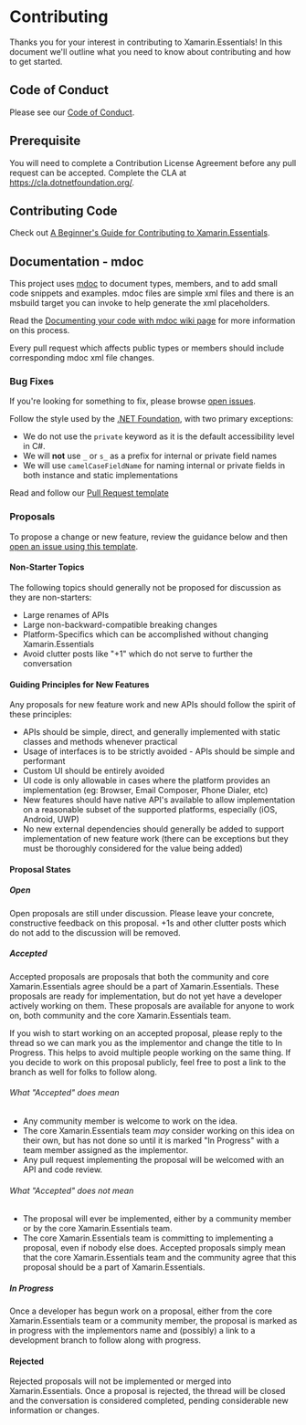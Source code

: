 # Contributing

Thanks you for your interest in contributing to Xamarin.Essentials! In this document we'll outline what you need to know about contributing and how to get started.

## Code of Conduct

Please see our [Code of Conduct](CODE_OF_CONDUCT.md).

## Prerequisite

You will need to complete a Contribution License Agreement before any pull request can be accepted. Complete the CLA at https://cla.dotnetfoundation.org/.

## Contributing Code

Check out [A Beginner's Guide for Contributing to Xamarin.Essentials](https://github.com/xamarin/Essentials/wiki/A-Beginner's-Guide-for-Contributing-to-Xamarin.Essentials).

## Documentation - mdoc

This project uses [mdoc](http://www.mono-project.com/docs/tools+libraries/tools/monodoc/generating-documentation/) to document types, members, and to add small code snippets and examples.  mdoc files are simple xml files and there is an msbuild target you can invoke to help generate the xml placeholders.

Read the [Documenting your code with mdoc wiki page](wiki/Documenting-your-code-with-mdoc) for more information on this process.

Every pull request which affects public types or members should include corresponding mdoc xml file changes.


### Bug Fixes

If you're looking for something to fix, please browse [open issues](https://github.com/xamarin/Essentials/issues). 

Follow the style used by the [.NET Foundation](https://github.com/dotnet/corefx/blob/master/Documentation/coding-guidelines/coding-style.md), with two primary exceptions:

- We do not use the `private` keyword as it is the default accessibility level in C#.
- We will **not** use `_` or `s_` as a prefix for internal or private field names
- We will use `camelCaseFieldName` for naming internal or private fields in both instance and static implementations

Read and follow our [Pull Request template](https://github.com/xamarin/Essentials/blob/master/.github/PULL_REQUEST_TEMPLATE.md)

### Proposals

To propose a change or new feature, review the guidance below and then [open an issue using this template](https://github.com/xamarin/Essentials/issues/new).

#### Non-Starter Topics
The following topics should generally not be proposed for discussion as they are non-starters:

* Large renames of APIs
* Large non-backward-compatible breaking changes
* Platform-Specifics which can be accomplished without changing Xamarin.Essentials
* Avoid clutter posts like "+1" which do not serve to further the conversation

#### Guiding Principles for New Features

Any proposals for new feature work and new APIs should follow the spirit of these principles:

 * APIs should be simple, direct, and generally implemented with static classes and methods whenever practical
 * Usage of interfaces is to be strictly avoided - APIs should be simple and performant
 * Custom UI should be entirely avoided
 * UI code is only allowable in cases where the platform provides an implementation (eg: Browser, Email Composer, Phone Dialer, etc)
 * New features should have native API's available to allow implementation on a reasonable subset of the supported platforms, especially  (iOS, Android, UWP)
 * No new external dependencies should generally be added to support implementation of new feature work (there can be exceptions but they must be thoroughly considered for the value being added)

#### Proposal States
##### Open
Open proposals are still under discussion. Please leave your concrete, constructive feedback on this proposal. +1s and other clutter posts which do not add to the discussion will be removed.

##### Accepted
Accepted proposals are proposals that both the community and core Xamarin.Essentials agree should be a part of Xamarin.Essentials. These proposals are ready for implementation, but do not yet have a developer actively working on them. These proposals are available for anyone to work on, both community and the core Xamarin.Essentials team.

If you wish to start working on an accepted proposal, please reply to the thread so we can mark you as the implementor and change the title to In Progress. This helps to avoid multiple people working on the same thing. If you decide to work on this proposal publicly, feel free to post a link to the branch as well for folks to follow along.

###### What "Accepted" does mean
* Any community member is welcome to work on the idea.
* The core Xamarin.Essentials team _may_ consider working on this idea on their own, but has not done so until it is marked "In Progress" with a team member assigned as the implementor.
* Any pull request implementing the proposal will be welcomed with an API and code review.

###### What "Accepted" does not mean
* The proposal will ever be implemented, either by a community member or by the core Xamarin.Essentials team.
* The core Xamarin.Essentials team is committing to implementing a proposal, even if nobody else does. Accepted proposals simply mean that the core Xamarin.Essentials team and the community agree that this proposal should be a part of Xamarin.Essentials.

##### In Progress
Once a developer has begun work on a proposal, either from the core Xamarin.Essentials team or a community member, the proposal is marked as in progress with the implementors name and (possibly) a link to a development branch to follow along with progress.

#### Rejected
Rejected proposals will not be implemented or merged into Xamarin.Essentials. Once a proposal is rejected, the thread will be closed and the conversation is considered completed, pending considerable new information or changes.
